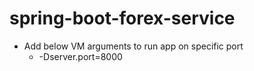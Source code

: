 # spring-boot-forex-service


- Add below VM arguments to run app on specific port 
  - -Dserver.port=8000
